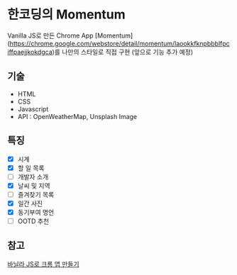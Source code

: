 # 한코딩의 Momentum

Vanilla JS로 만든 Chrome App [Momentum] (https://chrome.google.com/webstore/detail/momentum/laookkfknpbbblfpciffpaejjkokdgca)를 나만의 스타일로 직접 구현 (앞으로 기능 추가 예정)

## 기술

- HTML
- CSS
- Javascript
- API : OpenWeatherMap, Unsplash Image

## 특징

- [x] 시계
- [x] 할 일 목록
- [ ] 개발자 소개
- [x] 날씨 및 지역 
- [ ] 즐겨찾기 목록
- [x] 일간 사진
- [x] 동기부여 명언
- [ ] OOTD 추천

## 참고

[바닐라 JS로 크롬 앱 만들기](https://nomad-academy.teachable.com/p/javascript-basics-for-absolute-beginners-kr)